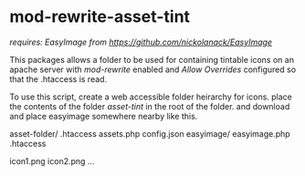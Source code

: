 mod-rewrite-asset-tint
======================

*requires: EasyImage from https://github.com/nickolanack/EasyImage*

This packages allows a folder to be used for containing tintable icons on an apache server with *mod-rewrite* enabled and
*Allow Overrides* configured so that the .htaccess is read. 

To use this script, create a web accessible folder heirarchy for icons. place the contents of the folder *asset-tint*
in the root of the folder. and download and place easyimage somewhere nearby like this.

asset-folder/
  .htaccess
  assets.php
  config.json
  easyimage/
    easyimage.php
    .htaccess
    
  icon1.png
  icon2.png
  ...
